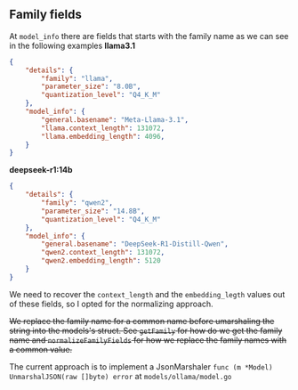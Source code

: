 ## Family fields
At `model_info` there are fields that starts with the family name as we can see in the following examples
**llama3.1**
```json
{
	"details": {
		"family": "llama",
        "parameter_size": "8.0B",
        "quantization_level": "Q4_K_M"
	},
	"model_info": {
        "general.basename": "Meta-Llama-3.1",
		"llama.context_length": 131072,
		"llama.embedding_length": 4096,
	}
}
```
**deepseek-r1:14b**
```json
{
	"details": {
		"family": "qwen2",
        "parameter_size": "14.8B",
        "quantization_level": "Q4_K_M"
	},
	"model_info": {
        "general.basename": "DeepSeek-R1-Distill-Qwen",
		"qwen2.context_length": 131072,
		"qwen2.embedding_length": 5120
	}
}
```
We need to recover the `context_length` and the `embedding_legth` values out of these fields, so I opted for the normalizing approach. 

~~We replace the family name for a common name before umarshaling the string into the models's struct. See `getFamily` for how do we get the family name and `normalizeFamilyFields` for how we replace the family names with a common value.~~

The current approach is to implement a JsonMarshaler `func (m *Model) UnmarshalJSON(raw []byte) error` at `models/ollama/model.go`

